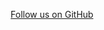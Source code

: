 <p align="center">
  <!-- Place this tag where you want the button to render. -->
  <a class="github-button" href="https://github.com/dpopp07/bartop" data-size="large" aria-label="Star dpopp07/bartop on GitHub">Follow us on GitHub</a>
</p>

<!-- Place this tag in your head or just before your close body tag. -->
<script async defer src="https://buttons.github.io/buttons.js"></script>
